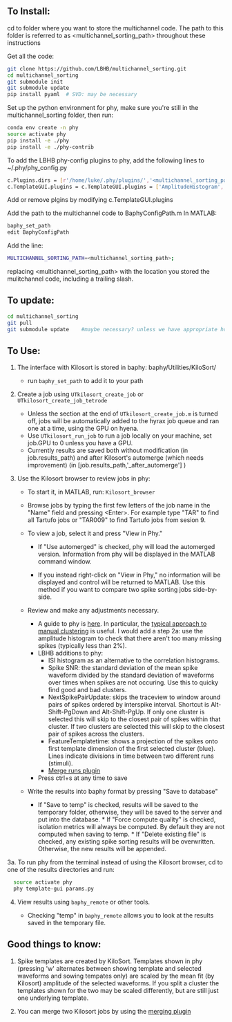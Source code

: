 
## To Install:

cd to folder where you want to store the multichannel code.
The path to this folder is referred to as &lt;multichannel_sorting_path&gt; throughout these instructions

Get all the code:
```bash
git clone https://github.com/LBHB/multichannel_sorting.git
cd multichannel_sorting
git submodule init
git submodule update
pip install pyaml  # SVD: may be necessary
```
Set up the python environment for phy, make sure you're still in the multichannel_sorting folder, then run:
```bash
conda env create -n phy
source activate phy
pip install -e ./phy
pip install -e ./phy-contrib
```
To add the LBHB phy-config plugins to phy, add the following lines to ~/.phy/phy_config.py
```bash
c.Plugins.dirs = [r'/home/luke/.phy/plugins/','<multichannel_sorting_path>/phy-contrib/phycontrib/LBHB_plugins/']
c.TemplateGUI.plugins = c.TemplateGUI.plugins = ['AmplitudeHistogram','ChannelExportUpdate','ISIView','PlotClusterLocations','SpikeSNR','TraceViewUpdate','ExportMeanWaveforms','MergeRuns','ExportSNRs','NextSpikePairUpdate','FeatureTemplateTimeView']
```
Add or remove plgins by modifying c.TemplateGUI.plugins

Add the path to the multichannel code to BaphyConfigPath.m
In MATLAB:
```bash
baphy_set_path
edit BaphyConfigPath
```
Add the line:
```bash
MULTICHANNEL_SORTING_PATH=<multichannel_sorting_path>;
```
replacing <multichannel_sorting_path> with the location you stored the mulitchannel code, including a trailing slash.

## To update:

```bash
cd multichannel_sorting
git pull
git submodule update    #maybe necessary? unless we have appropriate hooks added to the pull command
```

## To Use:

1. The interface with Kilosort is stored in baphy: baphy/Utilities/KiloSort/
	* run ```baphy_set_path``` to add it to your path

2. Create a job using ```UTkilosort_create_job``` or ```UTkilosort_create_job_tetrode```

	* Unless the section at the end of ```UTkilosort_create_job.m``` is turned off, jobs will be automatically   added to the hyrax job queue and ran one at a 	time, using the GPU on hyena.
	* Use ```UTkilosort_run_job``` to run a job locally on your machine, set job.GPU to 0 unless you have a GPU.
	* Currently results are saved both without modification (in job.results_path)
    and after Kilosort's automerge (which needs improvement) (in [job.results_path,'_after_automerge'] )

3. Use the Kilosort browser to review jobs in phy:
      * To start it, in MATLAB, run: 
        ```Kilosort_browser```
        
     * Browse jobs by typing the first few letters of the job name in the "Name" field and pressing \<Enter>. For example type "TAR" to find all Tartufo jobs or "TAR009" to find Tartufo jobs from sesion 9.
        
	* To view a job, select it and press "View in Phy." 
		* If "Use automerged" is checked, phy will load the automerged version. Information from phy will be displayed in the MATLAB command window. 
          
      * If you instead right-click on "View in Phy," no information will be displayed and control will be returned to MATLAB. Use this method if you want to compare two spike sorting jobs side-by-side.
        
    * Review and make any adjustments necessary.
       * A guide to phy is [here](http://phy-contrib.readthedocs.io/en/latest/template-gui). In particular, the [typical approach to manual clustering](http://phy-contrib.readthedocs.io/en/latest/template-gui/#a-typical-approach-to-manual-clustering) is useful. I would add a step 2a: use the amplitude histogram to check that there aren't too many missing spikes (typically less than 2%).
       * LBHB additions to phy:
           * ISI histogram as an alternative to the correlation histograms.
           * Spike SNR: the standard deviation of the mean spike waveform divided by the standard deviation of waveforms over times when spikes are not occuring. Use this to quicky find good and bad clusters.
           * NextSpikePairUpdate: skips the traceview to window around pairs of spikes ordered by interspike interval. Shortcut is Alt-Shift-PgDown and Alt-Shift-PgUp. If only one cluster is selected this will skip to the closest pair of spikes within that cluster. If two clusters are selected this will skip to the closest pair of spikes across the clusters.
           * FeatureTemplatetime: shows a projection of the spikes onto first template dimension of the first selected cluster (blue). Lines indicate divisions in time between two different runs (stimuli).
           * [Merge runs plugin](Merging_Runs.md)
       * Press ctrl+s at any time to save
    
     *  Write the results into baphy format by pressing "Save to database"
           * If "Save to temp" is checked, results will be saved to the temporary folder, otherwise, they will be saved to the server and put into the database.
            * If "Force compute quality" is checked, isolation metrics will always be computed. By default they are not computed when saving to temp.
            * If "Delete existing file" is checked, any existing spike sorting results will be overwritten. Otherwise, the new results will be appended.
        
  3a. To run phy from the terminal instead of using the Kilosort browser, cd to one of the results directories and run:
  ```bash
    source activate phy
    phy template-gui params.py
```
  
4. View results using `baphy_remote` or other tools.

    * Checking "temp" in `baphy_remote` allows you to look at the results saved in the temporary file.
    
## Good things to know:

1. Spike templates are created by KiloSort. Templates shown in phy (pressing 'w' alternates between showing template and selected waveforms and sowing tempates only) are scaled by the mean fit (by Kilosort) amplitude of the selected waveforms. If you split a cluster the templates shown for the two may be scaled differently, but are still just one underlying template.

2. You can merge two Kilosort jobs by using the [merging plugin](Merging_Runs.md)
